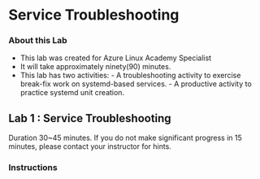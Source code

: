 # Service Troubleshooting 

### About this Lab

- This lab was created for Azure Linux Academy Specialist
- It will take approximately ninety(90) minutes.
- This lab has two activities:
      - A troubleshooting activity to exercise break-fix work on systemd-based services.
      - A productive activity to practice systemd unit creation.

## Lab 1 : Service Troubleshooting

Duration 30~45 minutes. If you do not make significant progress in 15 minutes, please contact your instructor for hints. 

### Instructions


